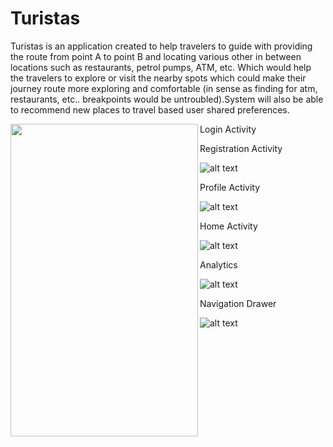 # Turistas
Turistas is an application created to help travelers to guide with providing the route from point A to point B and locating various other in between locations such as restaurants, 
petrol pumps, ATM, etc. Which would help the travelers to explore or visit the nearby spots which could make their journey route more exploring and comfortable 
(in sense as finding for atm, restaurants, etc.. breakpoints would be untroubled).System will also be able to recommend new places to travel based user shared preferences. 

Login Activity
<a href="url"><img src="https://github.com/rohit05gupta/Turistas/blob/master/images/a1.png" align="left" height="500" width="300" ></a>

Registration Activity

![alt text](https://github.com/rohit05gupta/Turistas/blob/master/images/a2.png)

Profile Activity

![alt text](https://github.com/rohit05gupta/Turistas/blob/master/images/a3.png)

Home Activity

![alt text](https://github.com/rohit05gupta/Turistas/blob/master/images/a4.png)

Analytics

![alt text](https://github.com/rohit05gupta/Turistas/blob/master/images/a5.png)

Navigation Drawer

![alt text](https://github.com/rohit05gupta/Turistas/blob/master/images/a8.png)
